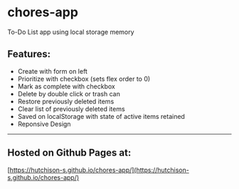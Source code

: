 # chores-app
To-Do List app using local storage memory
## Features:
- Create with form on left
- Prioritize with checkbox (sets flex order to 0)
- Mark as complete with checkbox
- Delete by double click or trash can
- Restore previously deleted items
- Clear list of previously deleted items
- Saved on localStorage with state of active items retained
- Reponsive Design
---
## Hosted on Github Pages at:
[https://hutchison-s.github.io/chores-app/](https://hutchison-s.github.io/chores-app/)
